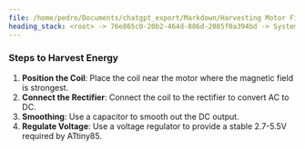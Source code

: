```yaml
---
file: /home/pedro/Documents/chatgpt_export/Markdown/Harvesting Motor Fields for Microcontrollers.md
heading_stack: <root> -> 76e865c0-20b2-464d-886d-2085f0a394bd -> System -> 90cbfd0a-d946-4ade-9b8d-760c81eb5f21 -> System -> aaa2c2b8-2ffe-4e97-8e29-722e0f25c925 -> User -> 487b9167-01f8-4206-97d9-f9ade30c87a5 -> Assistant -> aaa2303a-59a1-4997-b067-34aee34c5625 -> User -> 8e37ee75-5638-48cf-982c-9603c355bf69 -> Assistant -> Hardware Components -> Software Components -> Steps to Harvest Energy
---
```

### Steps to Harvest Energy
1. **Position the Coil**: Place the coil near the motor where the magnetic field is strongest.
2. **Connect the Rectifier**: Connect the coil to the rectifier to convert AC to DC.
3. **Smoothing**: Use a capacitor to smooth out the DC output.
4. **Regulate Voltage**: Use a voltage regulator to provide a stable 2.7-5.5V required by ATtiny85.


